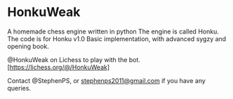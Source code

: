 # HonkuWeak
A homemade chess engine written in python
The engine is called Honku. The code is for Honku v1.0
Basic implementation, with advanced sygzy and opening book.

@HonkuWeak on Lichess to play with the bot. [https://lichess.org/@/HonkuWeak]

Contact @StephenPS, or stephenps2011@gmail.com if you have any queries.


